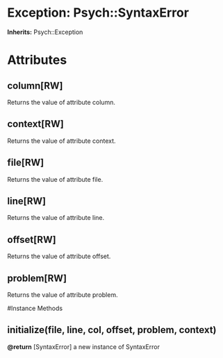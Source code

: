 # Exception: Psych::SyntaxError
**Inherits:** Psych::Exception
    



# Attributes
## column[RW] [](#attribute-i-column)
Returns the value of attribute column.

## context[RW] [](#attribute-i-context)
Returns the value of attribute context.

## file[RW] [](#attribute-i-file)
Returns the value of attribute file.

## line[RW] [](#attribute-i-line)
Returns the value of attribute line.

## offset[RW] [](#attribute-i-offset)
Returns the value of attribute offset.

## problem[RW] [](#attribute-i-problem)
Returns the value of attribute problem.


#Instance Methods
## initialize(file, line, col, offset, problem, context) [](#method-i-initialize)

**@return** [SyntaxError] a new instance of SyntaxError

